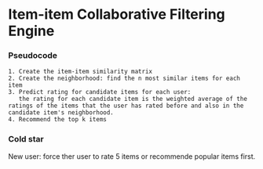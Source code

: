 
# Item-item Collaborative Filtering Engine

### Pseudocode
```
1. Create the item-item similarity matrix
2. Create the neighborhood: find the n most similar items for each item
3. Predict rating for candidate items for each user: 
   the rating for each candidate item is the weighted average of the ratings of the items that the user has rated before and also in the candidate item's neighborhood. 
4. Recommend the top k items
```

### Cold star
New user: force ther user to rate 5 items or recommende popular items first. 
